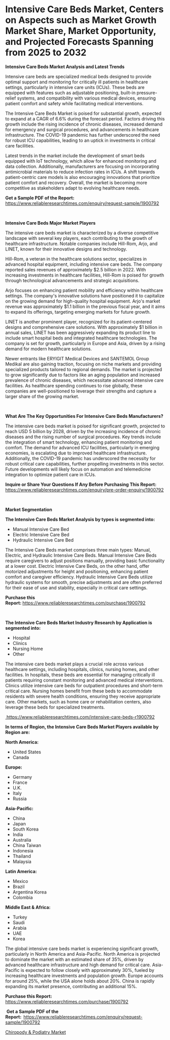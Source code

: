 <p><h1>Intensive Care Beds Market, Centers on Aspects such as Market Growth Market Share, Market Opportunity, and Projected Forecasts Spanning from 2025 to 2032</h1></p><p><strong>Intensive Care Beds Market Analysis and Latest Trends</strong></p>
<p><p>Intensive care beds are specialized medical beds designed to provide optimal support and monitoring for critically ill patients in healthcare settings, particularly in intensive care units (ICUs). These beds are equipped with features such as adjustable positioning, built-in pressure-relief systems, and compatibility with various medical devices, ensuring patient comfort and safety while facilitating medical interventions.</p><p>The Intensive Care Beds Market is poised for substantial growth, expected to expand at a CAGR of 6.6% during the forecast period. Factors driving this growth include the rising incidence of chronic diseases, increased demand for emergency and surgical procedures, and advancements in healthcare infrastructure. The COVID-19 pandemic has further underscored the need for robust ICU capabilities, leading to an uptick in investments in critical care facilities.</p><p>Latest trends in the market include the development of smart beds equipped with IoT technology, which allow for enhanced monitoring and data collection. Additionally, manufacturers are focusing on incorporating antimicrobial materials to reduce infection rates in ICUs. A shift towards patient-centric care models is also encouraging innovations that prioritize patient comfort and recovery. Overall, the market is becoming more competitive as stakeholders adapt to evolving healthcare needs.</p></p>
<p><strong>Get a Sample PDF of the Report:&nbsp;</strong> <a href="https://www.reliableresearchtimes.com/enquiry/request-sample/1900792?utm_campaign=2793&utm_medium=2&utm_source=Github&utm_content=ia&utm_term=03032025&utm_id=intensive-care-beds">https://www.reliableresearchtimes.com/enquiry/request-sample/1900792</a></p>
<p>&nbsp;</p>
<p><strong>Intensive Care Beds Major Market Players</strong></p>
<p><p>The intensive care beds market is characterized by a diverse competitive landscape with several key players, each contributing to the growth of healthcare infrastructure. Notable companies include Hill-Rom, Arjo, and LINET, known for their innovative designs and technology.</p><p>Hill-Rom, a veteran in the healthcare solutions sector, specializes in advanced hospital equipment, including intensive care beds. The company reported sales revenues of approximately $2.5 billion in 2022. With increasing investments in healthcare facilities, Hill-Rom is poised for growth through technological advancements and strategic acquisitions.</p><p>Arjo focuses on enhancing patient mobility and efficiency within healthcare settings. The company's innovative solutions have positioned it to capitalize on the growing demand for high-quality hospital equipment. Arjo's market revenue was approximately $1.1 billion in the previous fiscal year, and it aims to expand its offerings, targeting emerging markets for future growth.</p><p>LINET is another prominent player, recognized for its patient-centered designs and comprehensive care solutions. With approximately $1 billion in annual sales, LINET has been aggressively expanding its product line to include smart hospital beds and integrated healthcare technologies. The company is set for growth, particularly in Europe and Asia, driven by a rising demand for modern healthcare solutions.</p><p>Newer entrants like ERYIGIT Medical Devices and SANTEMOL Group Medikal are also gaining traction, focusing on niche markets and providing specialized products tailored to regional demands. The market is projected to grow significantly due to factors like an aging population and increased prevalence of chronic diseases, which necessitate advanced intensive care facilities. As healthcare spending continues to rise globally, these companies are well-positioned to leverage their strengths and capture a larger share of the growing market.</p></p>
<p>&nbsp;</p>
<p><strong>What Are The Key Opportunities For Intensive Care Beds Manufacturers?</strong></p>
<p><p>The intensive care beds market is poised for significant growth, projected to reach USD 5 billion by 2028, driven by the increasing incidence of chronic diseases and the rising number of surgical procedures. Key trends include the integration of smart technology, enhancing patient monitoring and comfort. The demand for advanced ICU facilities, particularly in emerging economies, is escalating due to improved healthcare infrastructure. Additionally, the COVID-19 pandemic has underscored the necessity for robust critical care capabilities, further propelling investments in this sector. Future developments will likely focus on automation and telemedicine integration to optimize patient care in ICUs.</p></p>
<p><strong>Inquire or Share Your Questions If Any Before Purchasing This Report:</strong> <a href="https://www.reliableresearchtimes.com/enquiry/pre-order-enquiry/1900792?utm_campaign=2793&utm_medium=2&utm_source=Github&utm_content=ia&utm_term=03032025&utm_id=intensive-care-beds">https://www.reliableresearchtimes.com/enquiry/pre-order-enquiry/1900792</a></p>
<p>&nbsp;</p>
<p><strong>Market Segmentation</strong></p>
<p><strong>The Intensive Care Beds Market Analysis by types is segmented into:</strong></p>
<p><ul><li>Manual Intensive Care Bed</li><li>Electric Intensive Care Bed</li><li>Hydraulic Intensive Care Bed</li></ul></p>
<p><p>The Intensive Care Beds market comprises three main types: Manual, Electric, and Hydraulic Intensive Care Beds. Manual Intensive Care Beds require caregivers to adjust positions manually, providing basic functionality at a lower cost. Electric Intensive Care Beds, on the other hand, offer motorized adjustments for height and positioning, enhancing patient comfort and caregiver efficiency. Hydraulic Intensive Care Beds utilize hydraulic systems for smooth, precise adjustments and are often preferred for their ease of use and stability, especially in critical care settings.</p></p>
<p><strong>Purchase this Report:&nbsp;</strong><a href="https://www.reliableresearchtimes.com/purchase/1900792?utm_campaign=2793&utm_medium=2&utm_source=Github&utm_content=ia&utm_term=03032025&utm_id=intensive-care-beds">https://www.reliableresearchtimes.com/purchase/1900792</a></p>
<p>&nbsp;</p>
<p><strong>The Intensive Care Beds Market Industry Research by Application is segmented into:</strong></p>
<p><ul><li>Hospital</li><li>Clinics</li><li>Nursing Home</li><li>Other</li></ul></p>
<p><p>The intensive care beds market plays a crucial role across various healthcare settings, including hospitals, clinics, nursing homes, and other facilities. In hospitals, these beds are essential for managing critically ill patients requiring constant monitoring and advanced medical interventions. Clinics utilize intensive care beds for outpatient procedures and short-term critical care. Nursing homes benefit from these beds to accommodate residents with severe health conditions, ensuring they receive appropriate care. Other markets, such as home care or rehabilitation centers, also leverage these beds for specialized treatments.</p></p>
<p><a href="https://www.reliableresearchtimes.com/intensive-care-beds-r1900792?utm_campaign=2793&utm_medium=2&utm_source=Github&utm_content=ia&utm_term=03032025&utm_id=intensive-care-beds">&nbsp;https://www.reliableresearchtimes.com/intensive-care-beds-r1900792</a></p>
<p><strong>In terms of Region, the Intensive Care Beds Market Players available by Region are:</strong></p>
<p>
    <p> <strong> North America: </strong>
        <ul>
            <li>United States</li>
            <li>Canada</li>
        </ul>
        </p> 
    <p> <strong> Europe: </strong>
        <ul>
            <li>Germany</li>
            <li>France</li>
            <li>U.K.</li>
            <li>Italy</li>
            <li>Russia</li>
        </ul>
        </p> 
    <p> <strong> Asia-Pacific: </strong>
        <ul>
            <li>China</li>
            <li>Japan</li>
            <li>South Korea</li>
            <li>India</li>
            <li>Australia</li>
            <li>China Taiwan</li>
            <li>Indonesia</li>
            <li>Thailand</li>
            <li>Malaysia</li>
        </ul>
        </p> 
    <p> <strong> Latin America: </strong>
        <ul>
            <li>Mexico</li>
            <li>Brazil</li>
            <li>Argentina Korea</li>
            <li>Colombia</li>
        </ul>
        </p> 
    <p> <strong> Middle East & Africa: </strong>
        <ul>
            <li>Turkey</li>
            <li>Saudi</li>
            <li>Arabia</li>
            <li>UAE</li>
            <li>Korea</li>
        </ul>
    </p>
    </p>
<p><p>The global intensive care beds market is experiencing significant growth, particularly in North America and Asia-Pacific. North America is projected to dominate the market with an estimated share of 35%, driven by advanced healthcare infrastructure and high demand for critical care. Asia-Pacific is expected to follow closely with approximately 30%, fueled by increasing healthcare investments and population growth. Europe accounts for around 25%, while the USA alone holds about 20%. China is rapidly expanding its market presence, contributing an additional 15%.</p></p>
<p><strong>Purchase this Report: </strong><a href="https://www.reliableresearchtimes.com/purchase/1900792?utm_campaign=2793&utm_medium=2&utm_source=Github&utm_content=ia&utm_term=03032025&utm_id=intensive-care-beds">https://www.reliableresearchtimes.com/purchase/1900792</a></p>
<p>&nbsp;<strong>Get a Sample PDF of the Report:&nbsp;&nbsp;</strong><a href="https://www.reliableresearchtimes.com/enquiry/request-sample/1900792?utm_campaign=2793&utm_medium=2&utm_source=Github&utm_content=ia&utm_term=03032025&utm_id=intensive-care-beds">https://www.reliableresearchtimes.com/enquiry/request-sample/1900792</a></p>
<p><strong></strong></p>
<p><p><a href="https://github.com/genayziben/Market-Research-Report-List-1/blob/main/chiropody-podiatry-market.md?utm_campaign=2793&utm_medium=2&utm_source=Github&utm_content=ia&utm_term=03032025&utm_id=intensive-care-beds">Chiropody & Podiatry Market</a></p></p>